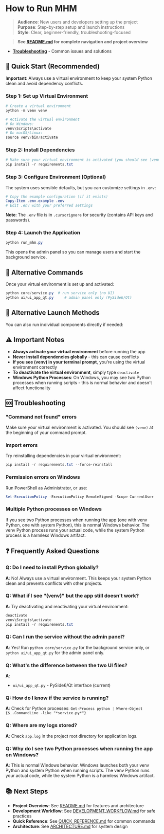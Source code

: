 # How to Run MHM

> **Audience**: New users and developers setting up the project  
> **Purpose**: Step-by-step setup and launch instructions  
> **Style**: Clear, beginner-friendly, troubleshooting-focused

> **See [README.md](README.md) for complete navigation and project overview**
- **[Troubleshooting](README.md#troubleshooting)** - Common issues and solutions

## 🚀 Quick Start (Recommended)

**Important**: Always use a virtual environment to keep your system Python clean and avoid dependency conflicts.

### Step 1: Set up Virtual Environment
```powershell
# Create a virtual environment
python -m venv venv

# Activate the virtual environment
# On Windows:
venv\Scripts\activate
# On macOS/Linux:
source venv/bin/activate
```

### Step 2: Install Dependencies
```powershell
# Make sure your virtual environment is activated (you should see (venv) in your prompt)
pip install -r requirements.txt
```

### Step 3: Configure Environment (Optional)
The system uses sensible defaults, but you can customize settings in `.env`:
```powershell
# Copy the example configuration (if it exists)
Copy-Item .env.example .env
# Edit .env with your preferred settings
```

**Note**: The `.env` file is in `.cursorignore` for security (contains API keys and passwords).

### Step 4: Launch the Application
```powershell
python run_mhm.py
```
This opens the admin panel so you can manage users and start the background service.

## 🔧 Alternative Commands

Once your virtual environment is set up and activated:
```powershell
python core/service.py  # run service only (no UI)
python ui/ui_app_qt.py     # admin panel only (PySide6/Qt)
```

## 📁 Alternative Launch Methods

You can also run individual components directly if needed:

## ⚠️ Important Notes

- **Always activate your virtual environment** before running the app
- **Never install dependencies globally** - this can cause conflicts
- **If you see (venv) in your terminal prompt**, you're using the virtual environment correctly
- **To deactivate the virtual environment**, simply type `deactivate`
- **Windows Python Processes**: On Windows, you may see two Python processes when running scripts - this is normal behavior and doesn't affect functionality

## 🆘 Troubleshooting

### "Command not found" errors
Make sure your virtual environment is activated. You should see `(venv)` at the beginning of your command prompt.

### Import errors
Try reinstalling dependencies in your virtual environment:
```powershell
pip install -r requirements.txt --force-reinstall
```

### Permission errors on Windows
Run PowerShell as Administrator, or use:
```powershell
Set-ExecutionPolicy -ExecutionPolicy RemoteSigned -Scope CurrentUser
```

### Multiple Python processes on Windows
If you see two Python processes when running the app (one with venv Python, one with system Python), this is normal Windows behavior. The venv Python process runs your actual code, while the system Python process is a harmless Windows artifact.

## ❓ Frequently Asked Questions

### **Q: Do I need to install Python globally?**
**A**: No! Always use a virtual environment. This keeps your system Python clean and prevents conflicts with other projects.

### **Q: What if I see "(venv)" but the app still doesn't work?**
**A**: Try deactivating and reactivating your virtual environment:
```powershell
deactivate
venv\Scripts\activate
pip install -r requirements.txt
```

### **Q: Can I run the service without the admin panel?**
**A**: Yes! Run `python core/service.py` for the background service only, or `python ui/ui_app_qt.py` for the admin panel only.

### **Q: What's the difference between the two UI files?**
**A**: 
- `ui/ui_app_qt.py` - PySide6/Qt interface (current)

### **Q: How do I know if the service is running?**
**A**: Check for Python processes: `Get-Process python | Where-Object {$_.CommandLine -like "*service.py*"}`

### **Q: Where are my logs stored?**
**A**: Check `app.log` in the project root directory for application logs.

### **Q: Why do I see two Python processes when running the app on Windows?**
**A**: This is normal Windows behavior. Windows launches both your venv Python and system Python when running scripts. The venv Python runs your actual code, while the system Python is a harmless Windows artifact.

## 📚 Next Steps
- **Project Overview**: See [README.md](README.md) for features and architecture
- **Development Workflow**: See [DEVELOPMENT_WORKFLOW.md](DEVELOPMENT_WORKFLOW.md) for safe practices
- **Quick Reference**: See [QUICK_REFERENCE.md](QUICK_REFERENCE.md) for common commands
- **Architecture**: See [ARCHITECTURE.md](ARCHITECTURE.md) for system design
